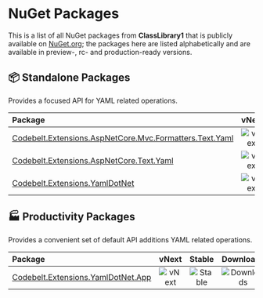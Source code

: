 # NuGet Packages

This is a list of all NuGet packages from **ClassLibrary1** that is publicly available on [NuGet.org](https://www.nuget.org/packages?q=ClassLibrary1); the packages here are listed alphabetically and are available in preview-, rc- and production-ready versions.

## 📦 Standalone Packages

Provides a focused API for YAML related operations.

|Package|vNext|Stable|Downloads|
|:--|:-:|:-:|:-:|
| [Codebelt.Extensions.AspNetCore.Mvc.Formatters.Text.Yaml](https://www.nuget.org/packages/Codebelt.Extensions.AspNetCore.Mvc.Formatters.Text.Yaml/) | ![vNext](https://img.shields.io/nuget/vpre/Codebelt.Extensions.AspNetCore.Mvc.Formatters.Text.Yaml?logo=nuget) | ![Stable](https://img.shields.io/nuget/v/Codebelt.Extensions.AspNetCore.Mvc.Formatters.Text.Yaml?logo=nuget) | ![Downloads](https://img.shields.io/nuget/dt/Codebelt.Extensions.AspNetCore.Mvc.Formatters.Text.Yaml?color=blueviolet&logo=nuget) |
| [Codebelt.Extensions.AspNetCore.Text.Yaml](https://www.nuget.org/packages/Codebelt.Extensions.AspNetCore.Text.Yaml/) | ![vNext](https://img.shields.io/nuget/vpre/Codebelt.Extensions.AspNetCore.Text.Yaml?logo=nuget) | ![Stable](https://img.shields.io/nuget/v/Codebelt.Extensions.AspNetCore.Text.Yaml?logo=nuget) | ![Downloads](https://img.shields.io/nuget/dt/Codebelt.Extensions.AspNetCore.Text.Yaml?color=blueviolet&logo=nuget) |
| [Codebelt.Extensions.YamlDotNet](https://www.nuget.org/packages/Codebelt.Extensions.YamlDotNet/) | ![vNext](https://img.shields.io/nuget/vpre/Codebelt.Extensions.YamlDotNet?logo=nuget) | ![Stable](https://img.shields.io/nuget/v/Codebelt.Extensions.YamlDotNet?logo=nuget) | ![Downloads](https://img.shields.io/nuget/dt/Codebelt.Extensions.YamlDotNet?color=blueviolet&logo=nuget) |

## 🏭 Productivity Packages

Provides a convenient set of default API additions YAML related operations.

|Package|vNext|Stable|Downloads|
|:--|:-:|:-:|:-:|
| [Codebelt.Extensions.YamlDotNet.App](https://www.nuget.org/packages/Codebelt.Extensions.YamlDotNet.App/) | ![vNext](https://img.shields.io/nuget/vpre/Codebelt.Extensions.YamlDotNet.App?logo=nuget) | ![Stable](https://img.shields.io/nuget/v/Codebelt.Extensions.YamlDotNet.App?logo=nuget) | ![Downloads](https://img.shields.io/nuget/dt/Codebelt.Extensions.YamlDotNet.App?color=blueviolet&logo=nuget) |
